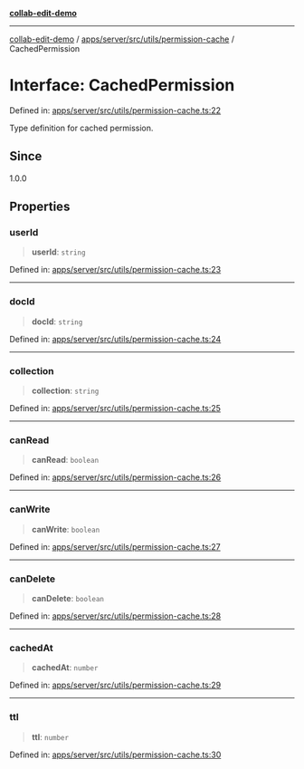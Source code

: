 [**collab-edit-demo**](../../../../../../README.md)

***

[collab-edit-demo](../../../../../../README.md) / [apps/server/src/utils/permission-cache](../README.md) / CachedPermission

# Interface: CachedPermission

Defined in: [apps/server/src/utils/permission-cache.ts:22](https://github.com/austyle-io/pub-sub-demo/blob/00b2f1e9b947d5e964db5c3be9502513c4374263/apps/server/src/utils/permission-cache.ts#L22)

Type definition for cached permission.

## Since

1.0.0

## Properties

### userId

> **userId**: `string`

Defined in: [apps/server/src/utils/permission-cache.ts:23](https://github.com/austyle-io/pub-sub-demo/blob/00b2f1e9b947d5e964db5c3be9502513c4374263/apps/server/src/utils/permission-cache.ts#L23)

***

### docId

> **docId**: `string`

Defined in: [apps/server/src/utils/permission-cache.ts:24](https://github.com/austyle-io/pub-sub-demo/blob/00b2f1e9b947d5e964db5c3be9502513c4374263/apps/server/src/utils/permission-cache.ts#L24)

***

### collection

> **collection**: `string`

Defined in: [apps/server/src/utils/permission-cache.ts:25](https://github.com/austyle-io/pub-sub-demo/blob/00b2f1e9b947d5e964db5c3be9502513c4374263/apps/server/src/utils/permission-cache.ts#L25)

***

### canRead

> **canRead**: `boolean`

Defined in: [apps/server/src/utils/permission-cache.ts:26](https://github.com/austyle-io/pub-sub-demo/blob/00b2f1e9b947d5e964db5c3be9502513c4374263/apps/server/src/utils/permission-cache.ts#L26)

***

### canWrite

> **canWrite**: `boolean`

Defined in: [apps/server/src/utils/permission-cache.ts:27](https://github.com/austyle-io/pub-sub-demo/blob/00b2f1e9b947d5e964db5c3be9502513c4374263/apps/server/src/utils/permission-cache.ts#L27)

***

### canDelete

> **canDelete**: `boolean`

Defined in: [apps/server/src/utils/permission-cache.ts:28](https://github.com/austyle-io/pub-sub-demo/blob/00b2f1e9b947d5e964db5c3be9502513c4374263/apps/server/src/utils/permission-cache.ts#L28)

***

### cachedAt

> **cachedAt**: `number`

Defined in: [apps/server/src/utils/permission-cache.ts:29](https://github.com/austyle-io/pub-sub-demo/blob/00b2f1e9b947d5e964db5c3be9502513c4374263/apps/server/src/utils/permission-cache.ts#L29)

***

### ttl

> **ttl**: `number`

Defined in: [apps/server/src/utils/permission-cache.ts:30](https://github.com/austyle-io/pub-sub-demo/blob/00b2f1e9b947d5e964db5c3be9502513c4374263/apps/server/src/utils/permission-cache.ts#L30)
